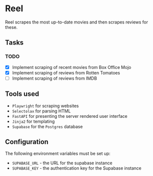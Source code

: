 # Reel

Reel scrapes the most up-to-date movies and then scrapes reviews for these.

## Tasks

### TODO

- [x] Implement scraping of recent movies from Box Office Mojo
- [x] Implement scraping of reviews from Rotten Tomatoes
- [ ] Implement scraping of reviews from IMDB

## Tools used

- `Playwright` for scraping websites
- `Selectolax` for parsing HTML
- `FastAPI` for presenting the server rendered user interface
- `Jinja2` for templating
- `Supabase` for the `Postgres` database
 
## Configuration

The following environment variables must be set up:
- `SUPABASE_URL` - the URL for the supabase instance
- `SUPABASE_KEY` - the authentication key for the Supabase instance
